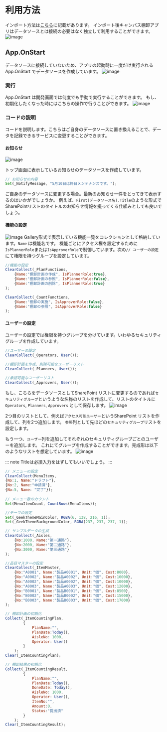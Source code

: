 # 利用方法
インポート方法は[こちら](https://github.com/geekfujiwara/PowerAppsTemplates)に記載があります。
インポート後キャンバス棚卸アプリはデータソースとは接続の必要はなく独立して利用することができます。
![image](https://user-images.githubusercontent.com/96101315/236043097-3206681f-d2ba-41f7-8006-68be3ec5ae5f.png)

## App.OnStart
データソースに接続していないため、アプリの起動時に一度だけ実行されるApp.OnStart でデータソースを作成しています。
![image](https://user-images.githubusercontent.com/96101315/236046391-bd8143fd-0a52-4a75-8472-b26a56600b59.png)

### 実行
App.OnStart は開発画面では何度でも手動で実行することができます。
もし、初期化したくなった時にはこちらの操作で行うことができます。
![image](https://user-images.githubusercontent.com/96101315/236046896-a7071fc0-647c-4f56-864f-ad880e4d9b14.png)

### コードの説明
コードを説明します。こちらはご自身のデータソースに置き換えることで、データを記録できるサービスに変更することができます。

#### お知らせ
![image](https://user-images.githubusercontent.com/96101315/236048635-83c5f650-fca6-439a-b1e1-c903a0ed6b2d.png)

トップ画面に表示しているお知らせのデータソースを作成しています。
```JavaScript
// お知らせの内容
Set(_NotifyMessage, "5月10日は終日メンテナンスです。");
```

ご自身のデータソースに変更する場合。最新のお知らせ一件をとってきて表示するのはいかがでしょうか。
例えば、`First(データソース名).Title`のような形式でSharePointリストのタイトルのお知らせ情報を撮ってくる仕組みとしても良いでしょう。

#### 機能の設定
![image](https://user-images.githubusercontent.com/96101315/236048780-66b0f5b7-8ad3-449d-b36c-9a0d436b7853.png)
Gallery形式で表示している機能一覧をコレクションとして格納しています。`Name` は機能名です。
機能ごとにアクセス権を設定するために`IsPlannerRole`または`IsApproverRole`で制御しています。次の`// ユーザーの設定`にて権限を持つグループを設定しています。
```JavaScript
//機能の設定
ClearCollect(_PlanFunctions, 
    {Name:"棚卸計画の作成", IsPlannerRole:true},
    {Name:"棚卸計画の参照", IsPlannerRole:false},
    {Name:"棚卸計画の削除", IsPlannerRole:true}
);

ClearCollect(_CountFunctions, 
    {Name:"棚卸の実施", IsApproverRole:false}, 
    {Name:"棚卸の参照", IsApproverRole:false}
);
```
#### ユーザーの設定
ユーザーの設定では権限を持つグループを分けています。いわゆるセキュリティグループを作成しています。
```JavaScript
//ユーザーの設定
ClearCollect(_Operators, User());

//棚卸計画を作成、削除可能なユーザーリスト
ClearCollect(_Planners, User());

//承認可能なユーザーリスト
ClearCollect(_Approvers, User());
```
もし、こちらをデータソースとしてSharePoint リストに変更するのであれば`セキュリティグループ`というような名称のリストを作成して、リストのタイトルに`Operators`, `Planners`, `Approvers` として保存します。
![image](https://user-images.githubusercontent.com/96101315/236051655-c8ec1eb4-d488-4330-9cad-2798f4934245.png)

2つ目のリストとして、例えば`アクセス可能ユーザー`というSharePoint リストを作成して、列を2つ追加します。
`参照`列として先ほどの`セキュリティグループ`リストを設定します。

もう一つ、`ユーザー`列を追加してそれぞれのセキュリティグループごとのユーザーを追加します。
これにてグループを作成することができます。完成形は以下のようなリストを想定しています。
![image](https://user-images.githubusercontent.com/96101315/236052210-6cd5078a-3e16-4566-8891-44bc0f5ca29b.png)

::: note
Titleは必須入力をはずしてもいいでしょう。
:::

```JavaScript
// メニューの設定
ClearCollect(MenuItems,
{No:1, Name:"ドラフト"},
{No:2, Name:"申請済"},
{No:5, Name: "完了"});
 
// メニュー数のカウント
Set(MenuItemCount, CountRows(MenuItems));
```
```JavaScript
//テーマの設定
Set(_GeekThemeMainColor, RGBA(6, 138, 216, 1));
Set(_GeekThemeBackgroundColor, RGBA(237, 237, 237, 1));
```
```JavaScript
// サンプルデータの生成
ClearCollect(_Aisles, 
    {No:1000, Name:"第一通路"}, 
    {No:2000, Name:"第二通路"}, 
    {No:3000, Name:"第三通路"}
);
```
```JavaScript
//品目マスターの設定
ClearCollect(_ItemMaster, 
    {No:"A0001", Name:"製品A0001", Unit:"個", Cost:8000}, 
    {No:"A0002", Name:"製品A0002", Unit:"個", Cost:10000}, 
    {No:"A0002", Name:"製品A0002", Unit:"個", Cost:10000}, 
    {No:"A0003", Name:"製品A0003", Unit:"個", Cost:12000},
    {No:"B0001", Name:"製品B0001", Unit:"個", Cost:8500}, 
    {No:"B0002", Name:"製品B0002", Unit:"個", Cost:15000}, 
    {No:"B0003", Name:"製品B0003", Unit:"個", Cost:17000}
);

```
```JavaScript
// 棚卸計画の初期化
Collect(_ItemCountingPlan, 
        {
            PlanName:"", 
            PlanDate:Today(),
            AisleNo: 1000,
            Operator: User()
        }
    );
Clear(_ItemCountingPlan);

// 棚卸結果の初期化
Collect(_ItemCountingResult, 
        {
            PlanName:"", 
            PlanDate:Today(),
            DoneDate: Today(),
            AisleNo: 1000,
            Operator: User(),
            ItemNo:"",
            Amount:0,
            Status:"提出済"
        }
    );
Clear(_ItemCountingResult);
```




